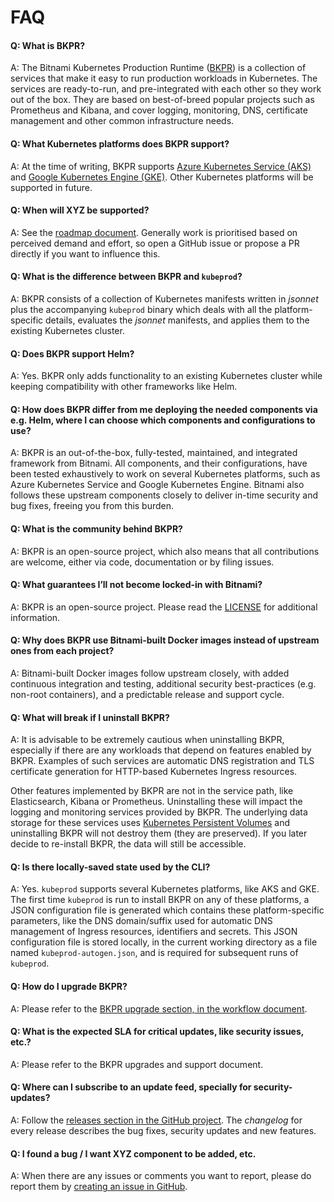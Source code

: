 # FAQ

#### Q: What is BKPR?
A: The Bitnami Kubernetes Production Runtime ([BKPR](https://kubeprod.io)) is a collection of services that make it easy to run production workloads in Kubernetes. The services are ready-to-run, and pre-integrated with each other so they work out of the box. They are based on best-of-breed popular projects such as Prometheus and Kibana, and cover logging, monitoring, DNS, certificate management and other common infrastructure needs.

#### Q: What Kubernetes platforms does BKPR support?
A: At the time of writing, BKPR supports [Azure Kubernetes Service (AKS)](https://azure.microsoft.com/en-us/services/kubernetes-service/) and [Google Kubernetes Engine (GKE)](https://cloud.google.com/kubernetes-engine/). Other Kubernetes platforms will be supported in future.

#### Q: When will XYZ be supported?
A: See the [roadmap document](roadmap.md). Generally work is prioritised based on perceived demand and effort, so open a GitHub issue or propose a PR directly if you want to influence this.

#### Q: What is the difference between BKPR and `kubeprod`?
A: BKPR consists of a collection of Kubernetes manifests written in *jsonnet* plus the accompanying `kubeprod` binary which deals with all the platform-specific details, evaluates the *jsonnet* manifests, and applies them to the existing Kubernetes cluster.

#### Q: Does BKPR support Helm?
A: Yes. BKPR only adds functionality to an existing Kubernetes cluster while keeping compatibility with other frameworks like Helm.

#### Q: How does BKPR differ from me deploying the needed components via e.g. Helm, where I can choose which components and configurations to use?
A: BKPR is an out-of-the-box, fully-tested, maintained, and integrated framework from Bitnami. All components, and their configurations, have been tested exhaustively to work on several Kubernetes platforms, such as Azure Kubernetes Service and Google Kubernetes Engine. Bitnami also follows these upstream components closely to deliver in-time security and bug fixes, freeing you from this burden.

#### Q: What is the community behind BKPR?
A: BKPR is an open-source project, which also means that all contributions are welcome, either via code, documentation or by filing issues.

#### Q: What guarantees I’ll not become locked-in with Bitnami?
A: BKPR is an open-source project. Please read the [LICENSE](../LICENSE) for additional information.

#### Q: Why does BKPR use Bitnami-built Docker images instead of upstream ones from each project?
A: Bitnami-built Docker images follow upstream closely, with added continuous integration and testing, additional security best-practices (e.g. non-root containers), and a predictable release and support cycle.

#### Q: What will break if I uninstall BKPR?
A: It is advisable to be extremely cautious when uninstalling BKPR, especially if there are any workloads that depend on features enabled by BKPR. Examples of such services are automatic DNS registration and TLS certificate generation for HTTP-based Kubernetes Ingress resources.

Other features implemented by BKPR are not in the service path, like Elasticsearch, Kibana or Prometheus. Uninstalling these will impact the logging and monitoring services provided by BKPR. The underlying data storage for these services uses [Kubernetes Persistent Volumes](https://kubernetes.io/docs/concepts/storage/persistent-volumes) and uninstalling BKPR will not destroy them (they are preserved). If you later decide to re-install BKPR, the data will still be accessible.

#### Q: Is there locally-saved state used by the CLI?
A: Yes. `kubeprod` supports several Kubernetes platforms, like AKS and GKE. The first time `kubeprod` is run to install BKPR on any of these platforms, a JSON configuration file is generated which contains these platform-specific parameters, like the DNS domain/suffix used for automatic DNS management of Ingress resources, identifiers and secrets. This JSON configuration file is stored locally, in the current working directory as a file named `kubeprod-autogen.json`, and is required for subsequent runs of `kubeprod`.

#### Q: How do I upgrade BKPR?
A: Please refer to the [BKPR upgrade section, in the workflow document](workflow.md#upgrading).

#### Q: What is the expected SLA for critical updates, like security issues, etc.?
A: Please refer to the BKPR upgrades and support document.

#### Q: Where can I subscribe to an update feed, specially for security-updates?
A: Follow the [releases section in the GitHub project](https://github.com/bitnami/kube-prod-runtime/releases). The *changelog* for every release describes the bug fixes, security updates and new features.

#### Q: I found a bug / I want XYZ component to be added, etc.
A: When there are any issues or comments you want to report, please do report them by [creating an issue in GitHub](https://github.com/bitnami/kube-prod-runtime/issues).
